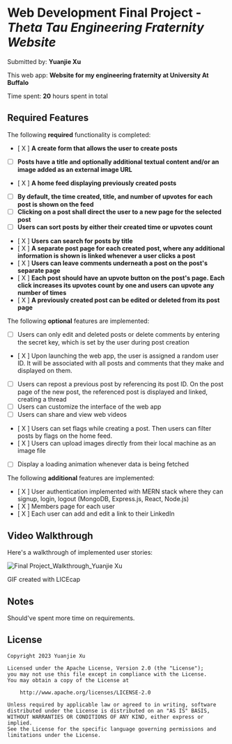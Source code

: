 # Web Development Final Project - *Theta Tau Engineering Fraternity Website*

Submitted by: **Yuanjie Xu**

This web app: **Website for my engineering fraternity at University At Buffalo**

Time spent: **20** hours spent in total

## Required Features

The following **required** functionality is completed:

- [ X ] **A create form that allows the user to create posts**
- [  ] **Posts have a title and optionally additional textual content and/or an image added as an external image URL**
- [ X ] **A home feed displaying previously created posts**
- [ ] **By default, the time created, title, and number of upvotes for each post is shown on the feed**
- [ ] **Clicking on a post shall direct the user to a new page for the selected post**
- [ ] **Users can sort posts by either their created time or upvotes count**
- [ X ] **Users can search for posts by title**
- [ X ] **A separate post page for each created post, where any additional information is shown is linked whenever a user clicks a post**
- [ X ] **Users can leave comments underneath a post on the post's separate page**
- [ X ] **Each post should have an upvote button on the post's page. Each click increases its upvotes count by one and users can upvote any number of times**
- [ X ] **A previously created post can be edited or deleted from its post page**

The following **optional** features are implemented:

- [ ] Users can only edit and deleted posts or delete comments by entering the secret key, which is set by the user during post creation
- [ X ] Upon launching the web app, the user is assigned a random user ID. It will be associated with all posts and comments that they make and displayed on them.
- [ ] Users can repost a previous post by referencing its post ID. On the post page of the new post, the referenced post is displayed and linked, creating a thread
- [ ] Users can customize the interface of the web app
- [ ] Users can share and view web videos
- [ X ] Users can set flags while creating a post. Then users can filter posts by flags on the home feed.
- [ X ] Users can upload images directly from their local machine as an image file
- [ ] Display a loading animation whenever data is being fetched

The following **additional** features are implemented:

* [ X ] User authentication implemented with MERN stack where they can signup, login, logout (MongoDB, Express.js, React, Node.js)
* [ X ] Members page for each user
* [ X ] Each user can add and edit a link to their LinkedIn

## Video Walkthrough

Here's a walkthrough of implemented user stories:

<img src='https://imgur.com/a/09sdmOg.gif' title='Final Project_Walkthrough_Yuanjie Xu' width='' alt='Final Project_Walkthrough_Yuanjie Xu' />

GIF created with LICEcap  

## Notes

Should've spent more time on requirements.

## License

    Copyright 2023 Yuanjie Xu

    Licensed under the Apache License, Version 2.0 (the "License");
    you may not use this file except in compliance with the License.
    You may obtain a copy of the License at

        http://www.apache.org/licenses/LICENSE-2.0

    Unless required by applicable law or agreed to in writing, software
    distributed under the License is distributed on an "AS IS" BASIS,
    WITHOUT WARRANTIES OR CONDITIONS OF ANY KIND, either express or implied.
    See the License for the specific language governing permissions and
    limitations under the License.





<!-- **Get Started**

In order to setup and run the backend we need to navigate into OT_Website_Backend in the terminal and run this to install dependencies:

```npm i```

To start the express.js server for backend:

```node server.js```

In order to setup and run the frontend we need to navigate into OT_Website_Frontend in the terminal and run this to install dependencies:

```npm i```

To run the frontend for visual display:

```npm run dev``` -->